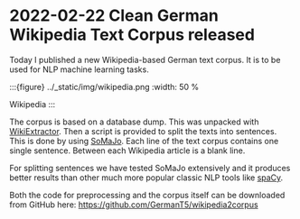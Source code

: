 # 2022-02-22 Clean German Wikipedia Text Corpus released

Today I published a new Wikipedia-based German text corpus. It is to be used for NLP machine learning tasks.

:::{figure} ../_static/img/wikipedia.png
:width: 50 %

Wikipedia
:::

The corpus is based on a database dump.
This was unpacked with [WikiExtractor](https://github.com/attardi/wikiextractor).
Then a script is provided to split the texts into sentences.
This is done by using [SoMaJo](https://github.com/tsproisl/SoMaJo).
Each line of the text corpus contains one single sentence.
Between each Wikipedia article is a blank line.

For splitting sentences we have tested SoMaJo extensively and
it produces better results than other much more popular classic NLP tools like [spaCy](https://spacy.io/).

Both the code for preprocessing and the corpus itself can be downloaded from GitHub here:
<https://github.com/GermanT5/wikipedia2corpus>
